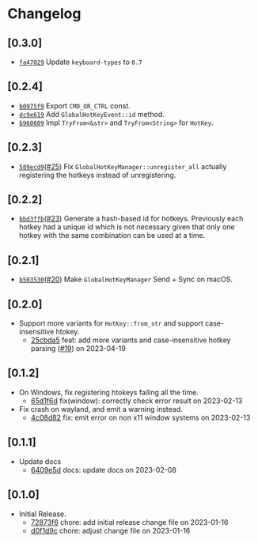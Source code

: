 # Changelog

## \[0.3.0]

- [`fa47029`](https://www.github.com/tauri-apps/global-hotkey/commit/fa47029435ed953b07f5809d9e521bcd2c24bf54) Update `keyboard-types` to `0.7`

## \[0.2.4]

- [`b0975f9`](https://www.github.com/tauri-apps/global-hotkey/commit/b0975f9983aa023df3cd72bbd8d3158165e9f6eb) Export `CMD_OR_CTRL` const.
- [`dc9e619`](https://www.github.com/tauri-apps/global-hotkey/commit/dc9e6197362164ef6b8aae90df41a6a2b459f5fb) Add `GlobalHotKeyEvent::id` method.
- [`b960609`](https://www.github.com/tauri-apps/global-hotkey/commit/b96060952daf8959939f07c968b8bd58e33f4abd) Impl `TryFrom<&str>` and `TryFrom<String>` for `HotKey`.

## \[0.2.3]

- [`589ecd9`](https://www.github.com/tauri-apps/global-hotkey/commit/589ecd9afd79aab93b25b357b4c70afdf69f9f6d)([#25](https://www.github.com/tauri-apps/global-hotkey/pull/25)) Fix `GlobalHotKeyManager::unregister_all` actually registering the hotkeys instead of unregistering.

## \[0.2.2]

- [`bbd3ffb`](https://www.github.com/tauri-apps/global-hotkey/commit/bbd3ffbea2a76eaae7cd344a019a942456f94a26)([#23](https://www.github.com/tauri-apps/global-hotkey/pull/23)) Generate a hash-based id for hotkeys. Previously each hotkey had a unique id which is not necessary given that only one hotkey with the same combination can be used at a time.

## \[0.2.1]

- [`b503530`](https://www.github.com/tauri-apps/global-hotkey/commit/b503530eb49a7fe8da3e49080e3f72f82a70b7a2)([#20](https://www.github.com/tauri-apps/global-hotkey/pull/20)) Make `GlobalHotKeyManager` Send + Sync on macOS.

## \[0.2.0]

- Support more variants for `HotKey::from_str` and support case-insensitive htokey.
  - [25cbda5](https://www.github.com/tauri-apps/global-hotkey/commit/25cbda58c503b8230af00c6192e87d5ce1fc2742) feat: add more variants and case-insensitive hotkey parsing ([#19](https://www.github.com/tauri-apps/global-hotkey/pull/19)) on 2023-04-19

## \[0.1.2]

- On Windows, fix registering htokeys failing all the time.
  - [65d1f6d](https://www.github.com/tauri-apps/global-hotkey/commit/65d1f6dffd54bafe46d1ae776639b5dd10e78b96) fix(window): correctly check error result on 2023-02-13
- Fix crash on wayland, and emit a warning instead.
  - [4c08d82](https://www.github.com/tauri-apps/global-hotkey/commit/4c08d82fa4a20c82988b49f718688ec29de8a781) fix: emit error on non x11 window systems on 2023-02-13

## \[0.1.1]

- Update docs
  - [6409e5d](https://www.github.com/tauri-apps/global-hotkey/commit/6409e5dd351e1cae808c0042f4507e9afad70a05) docs: update docs on 2023-02-08

## \[0.1.0]

- Initial Release.
  - [72873f6](https://www.github.com/tauri-apps/global-hotkey/commit/72873f629b47565888d5f2a4264476c9974686b6) chore: add initial release change file on 2023-01-16
  - [d0f1d9c](https://www.github.com/tauri-apps/global-hotkey/commit/d0f1d9c58eba60015f658f7a742c200c2d1bd55e) chore: adjust change file on 2023-01-16
